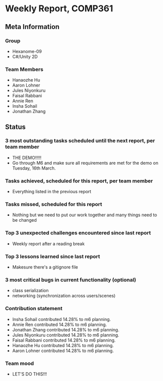 # Weekly Report, COMP361

## Meta Information

### Group

 * Hexanome-09
 * C#/Unity 2D

### Team Members

 * Hanaozhe Hu
 * Aaron Lohner
 * Jules Niyonkuru
 * Faisal Rabbani
 * Annie Ren
 * Insha Sohail
 * Jonathan Zhang


## Status

### 3 most outstanding tasks scheduled until the next report, per team member
* THE DEMO!!!!!
*  Go through M6 and make sure all requirements are met for the demo on Tuesday, 16th March.
 

### Tasks achieved, scheduled for this report, per team member
   * Everything listed in the previous report 

### Tasks missed, scheduled for this report 
   * Nothing but we need to put our work together and many things need to be changed 

### Top 3 unexpected challenges encountered since last report
   * Weekly report after a reading break 

### Top 3 lessons learned since last report
   * Makesure there's a gitignore file 

### 3 most critical bugs in current functionality (optional)
   * class serialization 
   * networking (synchronization across users/scenes)

### Contribution statement
   * Insha Sohail contributed 14.28% to m6 planning.
   * Annie Ren contributed 14.28% to m6 planning.
   * Jonathan Zhang contributed 14.28% to m6 planning.
   * Jules Niyonkuru contributed 14.28% to m6 planning.
   * Faisal Rabbani contributed 14.28% to m6 planning.
   * Hanaozhe Hu contributed 14.28% to m6 planning.
   * Aaron Lohner contributed 14.28% to m6 planning.
   

### Team mood
   * LET'S DO THIS!!!
